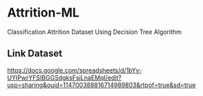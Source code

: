 # Attrition-ML

Classification Attrition Dataset Using Decision Tree Algorithm

## Link Dataset
https://docs.google.com/spreadsheets/d/1bYy-UYIPwrYFSIBGGSdgksFsjLnaEMqI/edit?usp=sharing&ouid=114700388816714989803&rtpof=true&sd=true

